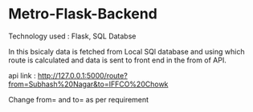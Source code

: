 # Metro-Flask-Backend

Technology used : Flask, SQL Databse

In this bsicaly data is fetched from Local SQl database and using which route is calculated and data is sent to front end in the from of API.

api link : http://127.0.0.1:5000/route?from=Subhash%20Nagar&to=IFFCO%20Chowk

Change from=  and to=  as per requirement
